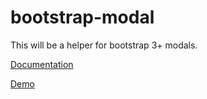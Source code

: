 bootstrap-modal
===============
This will be a helper for bootstrap 3+ modals.

[Documentation](https://github.com/pcameron-/bootstrap-modal/wiki)

[Demo](http://pcameron.com/projects/github/bootstrap-modal)
